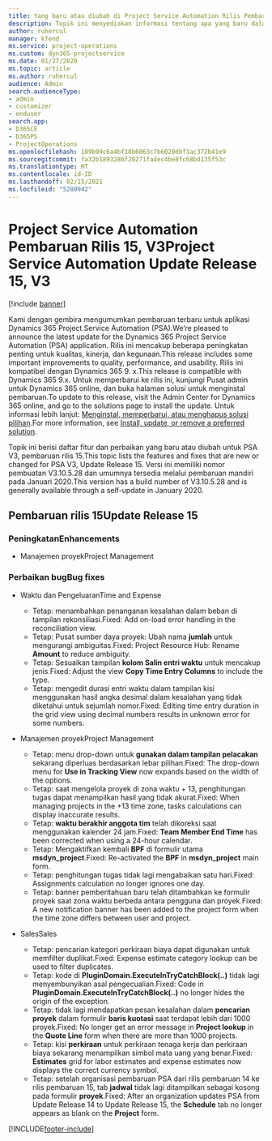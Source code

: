 ```yaml
---
title: Yang baru atau diubah di Project Service Automation Rilis Pembaruan 15, V3
description: Topik ini menyediakan informasi tentang apa yang baru dalam Project Service Automation Rilis Pembaruan 15, V3.
author: ruhercul
manager: kfend
ms.service: project-operations
ms.custom: dyn365-projectservice
ms.date: 01/27/2020
ms.topic: article
ms.author: ruhercul
audience: Admin
search.audienceType:
- admin
- customizer
- enduser
search.app:
- D365CE
- D365PS
- ProjectOperations
ms.openlocfilehash: 189b99c6a4bf18b6063c7b6020dbf1ac372b41e9
ms.sourcegitcommit: fa32b1893286f20271fa4ec4be8fc68bd135f53c
ms.translationtype: HT
ms.contentlocale: id-ID
ms.lasthandoff: 02/15/2021
ms.locfileid: "5280942"
---
```

# <a name="project-service-automation-update-release-15-v3"></a><span data-ttu-id="b0a4a-103">Project Service Automation Pembaruan Rilis 15, V3</span><span class="sxs-lookup"><span data-stu-id="b0a4a-103">Project Service Automation Update Release 15, V3</span></span>

[!include [banner](../includes/psa-now-project-operations.md)]

<span data-ttu-id="b0a4a-104">Kami dengan gembira mengumumkan pembaruan terbaru untuk aplikasi Dynamics 365 Project Service Automation (PSA).</span><span class="sxs-lookup"><span data-stu-id="b0a4a-104">We’re pleased to announce the latest update for the Dynamics 365 Project Service Automation (PSA) application.</span></span> <span data-ttu-id="b0a4a-105">Rilis ini mencakup beberapa peningkatan penting untuk kualitas, kinerja, dan kegunaan.</span><span class="sxs-lookup"><span data-stu-id="b0a4a-105">This release includes some important improvements to quality, performance, and usability.</span></span> <span data-ttu-id="b0a4a-106">Rilis ini kompatibel dengan Dynamics 365 9. x.</span><span class="sxs-lookup"><span data-stu-id="b0a4a-106">This release is compatible with Dynamics 365 9.x.</span></span> <span data-ttu-id="b0a4a-107">Untuk memperbarui ke rilis ini, kunjungi Pusat admin untuk Dynamics 365 online, dan buka halaman solusi untuk menginstal pembaruan.</span><span class="sxs-lookup"><span data-stu-id="b0a4a-107">To update to this release, visit the Admin Center for Dynamics 365 online, and go to the solutions page to install the update.</span></span> <span data-ttu-id="b0a4a-108">Untuk informasi lebih lanjut: [Menginstal, memperbarui, atau menghapus solusi pilihan](https://docs.microsoft.com/power-platform/admin/install-remove-preferred-solution).</span><span class="sxs-lookup"><span data-stu-id="b0a4a-108">For more information, see [Install, update, or remove a preferred solution](https://docs.microsoft.com/power-platform/admin/install-remove-preferred-solution).</span></span>

<span data-ttu-id="b0a4a-109">Topik ini berisi daftar fitur dan perbaikan yang baru atau diubah untuk PSA V3, pembaruan rilis 15.</span><span class="sxs-lookup"><span data-stu-id="b0a4a-109">This topic lists the features and fixes that are new or changed for PSA V3, Update Release 15.</span></span> <span data-ttu-id="b0a4a-110">Versi ini memiliki nomor pembuatan V3.10.5.28 dan umumnya tersedia melalui pembaruan mandiri pada Januari 2020.</span><span class="sxs-lookup"><span data-stu-id="b0a4a-110">This version has a build number of V3.10.5.28 and is generally available through a self-update in January 2020.</span></span>

## <a name="update-release-15"></a><span data-ttu-id="b0a4a-111">Pembaruan rilis 15</span><span class="sxs-lookup"><span data-stu-id="b0a4a-111">Update Release 15</span></span> 

### <a name="enhancements"></a><span data-ttu-id="b0a4a-112">Peningkatan</span><span class="sxs-lookup"><span data-stu-id="b0a4a-112">Enhancements</span></span>

- <span data-ttu-id="b0a4a-113">Manajemen proyek</span><span class="sxs-lookup"><span data-stu-id="b0a4a-113">Project Management</span></span>

### <a name="bug-fixes"></a><span data-ttu-id="b0a4a-114">Perbaikan bug</span><span class="sxs-lookup"><span data-stu-id="b0a4a-114">Bug fixes</span></span>

- <span data-ttu-id="b0a4a-115">Waktu dan Pengeluaran</span><span class="sxs-lookup"><span data-stu-id="b0a4a-115">Time and Expense</span></span>

  - <span data-ttu-id="b0a4a-116">Tetap: menambahkan penanganan kesalahan dalam beban di tampilan rekonsiliasi.</span><span class="sxs-lookup"><span data-stu-id="b0a4a-116">Fixed: Add on-load error handling in the reconciliation view.</span></span>
  - <span data-ttu-id="b0a4a-117">Tetap: Pusat sumber daya proyek: Ubah nama **jumlah** untuk mengurangi ambiguitas.</span><span class="sxs-lookup"><span data-stu-id="b0a4a-117">Fixed: Project Resource Hub: Rename **Amount** to reduce ambiguity.</span></span>
  - <span data-ttu-id="b0a4a-118">Tetap: Sesuaikan tampilan **kolom Salin entri waktu** untuk mencakup jenis.</span><span class="sxs-lookup"><span data-stu-id="b0a4a-118">Fixed: Adjust the view **Copy Time Entry Columns** to include the type.</span></span>
  - <span data-ttu-id="b0a4a-119">Tetap: mengedit durasi entri waktu dalam tampilan kisi menggunakan hasil angka desimal dalam kesalahan yang tidak diketahui untuk sejumlah nomor.</span><span class="sxs-lookup"><span data-stu-id="b0a4a-119">Fixed: Editing time entry duration in the grid view using decimal numbers results in unknown error for some numbers.</span></span>

- <span data-ttu-id="b0a4a-120">Manajemen proyek</span><span class="sxs-lookup"><span data-stu-id="b0a4a-120">Project Management</span></span>

  - <span data-ttu-id="b0a4a-121">Tetap: menu drop-down untuk **gunakan dalam tampilan pelacakan** sekarang diperluas berdasarkan lebar pilihan.</span><span class="sxs-lookup"><span data-stu-id="b0a4a-121">Fixed: The drop-down menu for **Use in Tracking View** now expands based on the width of the options.</span></span>
  - <span data-ttu-id="b0a4a-122">Tetap: saat mengelola proyek di zona waktu + 13, penghitungan tugas dapat menampilkan hasil yang tidak akurat.</span><span class="sxs-lookup"><span data-stu-id="b0a4a-122">Fixed: When managing projects in the +13 time zone, tasks calculations can display inaccurate results.</span></span>
  - <span data-ttu-id="b0a4a-123">Tetap: **waktu berakhir anggota tim** telah dikoreksi saat menggunakan kalender 24 jam.</span><span class="sxs-lookup"><span data-stu-id="b0a4a-123">Fixed: **Team Member End Time** has been corrected when using a 24-hour calendar.</span></span>
  - <span data-ttu-id="b0a4a-124">Tetap: Mengaktifkan kembali **BPF** di formulir utama **msdyn_project**.</span><span class="sxs-lookup"><span data-stu-id="b0a4a-124">Fixed: Re-activated the **BPF** in **msdyn_project** main form.</span></span>
  - <span data-ttu-id="b0a4a-125">Tetap: penghitungan tugas tidak lagi mengabaikan satu hari.</span><span class="sxs-lookup"><span data-stu-id="b0a4a-125">Fixed: Assignments calculation no longer ignores one day.</span></span>
  - <span data-ttu-id="b0a4a-126">Tetap: banner pemberitahuan baru telah ditambahkan ke formulir proyek saat zona waktu berbeda antara pengguna dan proyek.</span><span class="sxs-lookup"><span data-stu-id="b0a4a-126">Fixed: A new notification banner has been added to the project form when the time zone differs between user and project.</span></span>

- <span data-ttu-id="b0a4a-127">Sales</span><span class="sxs-lookup"><span data-stu-id="b0a4a-127">Sales</span></span>

  - <span data-ttu-id="b0a4a-128">Tetap: pencarian kategori perkiraan biaya dapat digunakan untuk memfilter duplikat.</span><span class="sxs-lookup"><span data-stu-id="b0a4a-128">Fixed: Expense estimate category lookup can be used to filter duplicates.</span></span>
  - <span data-ttu-id="b0a4a-129">Tetap: kode di **PluginDomain.ExecuteInTryCatchBlock(..)** tidak lagi menyembunyikan asal pengecualian.</span><span class="sxs-lookup"><span data-stu-id="b0a4a-129">Fixed: Code in **PluginDomain.ExecuteInTryCatchBlock(..)** no longer hides the origin of the exception.</span></span>
  - <span data-ttu-id="b0a4a-130">Tetap: tidak lagi mendapatkan pesan kesalahan dalam **pencarian proyek** dalam formulir **baris kuotasi** saat terdapat lebih dari 1000 proyek.</span><span class="sxs-lookup"><span data-stu-id="b0a4a-130">Fixed: No longer get an error message in **Project lookup** in the **Quote Line** form when there are more than 1000 projects.</span></span>
  - <span data-ttu-id="b0a4a-131">Tetap: kisi **perkiraan** untuk perkiraan tenaga kerja dan perkiraan biaya sekarang menampilkan simbol mata uang yang benar.</span><span class="sxs-lookup"><span data-stu-id="b0a4a-131">Fixed: **Estimates** grid for labor estimates and expense estimates now displays the correct currency symbol.</span></span>
  - <span data-ttu-id="b0a4a-132">Tetap: setelah organisasi pembaruan PSA dari rilis pembaruan 14 ke rilis pembaruan 15, tab **jadwal** tidak lagi ditampilkan sebagai kosong pada formulir **proyek**.</span><span class="sxs-lookup"><span data-stu-id="b0a4a-132">Fixed: After an organization updates PSA from Update Release 14 to Update Release 15, the **Schedule** tab no longer appears as blank on the **Project** form.</span></span>


[!INCLUDE[footer-include](../includes/footer-banner.md)]